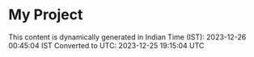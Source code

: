 # My Project

This content is dynamically generated in Indian Time (IST): 2023-12-26 00:45:04 IST
Converted to UTC: 2023-12-25 19:15:04 UTC
